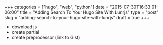 +++
categories = ["hugo", "web", "python"]
date = "2015-07-30T16:33:01-06:00"
title = "Adding Search To Your Hugo Site With Lunrjs"
type = "post"
slug = "adding-search-to-your-hugo-site-with-lunrjs"
draft = true
+++

-   download js
-   create partial
-   create preprocessor (link to Gist)
